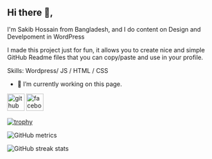 ## Hi there 👋,

I'm Sakib Hossain from Bangladesh, and I do content on Design and Develpoment in WordPress



I made this project just for fun, it allows you to create nice and simple GitHub Readme files that you can copy/paste and use in your profile.

Skills: Wordpress/ JS / HTML / CSS

- 🔭 I’m currently working on this page. 


[<img src='https://cdn.jsdelivr.net/npm/simple-icons@3.0.1/icons/github.svg' alt='github' height='40'>](https://github.com/Mohammadsakib002)  [<img src='https://cdn.jsdelivr.net/npm/simple-icons@3.0.1/icons/facebook.svg' alt='facebook' height='40'>](https://www.facebook.com/Mohammad.sakib.602)  

[![trophy](https://github-profile-trophy.vercel.app/?username=Mohammadsakib002)](https://github.com/ryo-ma/github-profile-trophy)

![GitHub metrics](https://metrics.lecoq.io/Mohammadsakib002)  

![GitHub streak stats](https://github-readme-streak-stats.herokuapp.com/?user=Mohammadsakib002)  

